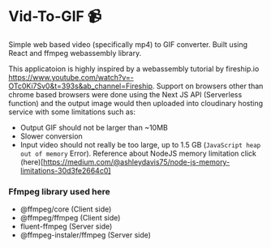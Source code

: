 # Vid-To-GIF 📹
Simple web based video (specifically mp4) to GIF converter. Built using React and ffmpeg webassembly library.

This applicatoion is highly inspired by a webassembly tutorial by fireship.io https://www.youtube.com/watch?v=-OTc0Ki7Sv0&t=393s&ab_channel=Fireship. Support on browsers other than chrome based browsers were done using the Next JS API (Serverless function) and the output image would then uploaded into cloudinary hosting service with some limitations such as: 
- Output GIF should not be larger than ~10MB
- Slower conversion
- Input video should not really be too large, up to 1.5 GB (`JavaScript heap out of memory` Error). Reference about NodeJS memory limitation click (here)[https://medium.com/@ashleydavis75/node-js-memory-limitations-30d3fe2664c0]

### Ffmpeg library used here
- @ffmpeg/core (Client side)
- @ffmpeg/ffmpeg (Client side)
- fluent-ffmpeg (Server side)
- @ffmpeg-instaler/ffmpeg (Server side)
